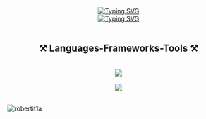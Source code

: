 <div align="center">
  <a href="https://git.io/typing-svg"
    ><img
      src="https://readme-typing-svg.demolab.com?font=Righteous&size=35&color=3399FF&center=true&vCenter=true&width=500&height=70&duration=4000&lines=Hi+There!;My+name+is+Junior;1st+Year;Always+do+your+Best"
      alt="Typing SVG"
  /></a>
</div>

<div align="center">
  <a href="https://git.io/typing-svg"
    ><img
      src="https://readme-typing-svg.demolab.com?font=Righteous&size=30&color=0039A9&center=true&vCenter=true&width=500&height=70&duration=4000&lines=Hello+World;Welcome+to+My+Profile+!;BSIT+|+DLL;and+GOD+will+do+the+rest"
      alt="Typing SVG"
  /></a>
</div>


<br />

<h2 align="center">⚒️ Languages-Frameworks-Tools ⚒️</h2>
<br />

<div align="center">
  <img src="https://skillicons.dev/icons?i=html,css,vscode,github,git" />
</div>
<br />
<div align="center">
  <img src="https://skillicons.dev/icons?i=python,javascript" />
</div>
<br />


<p>
  <img
    align="left"
    src="https://github-readme-stats.vercel.app/api/top-langs?username=robertit1a&show_icons=true&locale=en&layout=compact"
    alt="robertit1a"
  />
</p>
<!-- - 🔭 I’m currently working on ...
- 🌱 I’m currently learning ...
- 👯 I’m looking to collaborate on ...
- 🤔 I’m looking for help with ...
- 💬 Ask me about ...
- 📫 How to reach me: ...
- 😄 Pronouns: ...
- ⚡ Fun fact: ...
--> 
